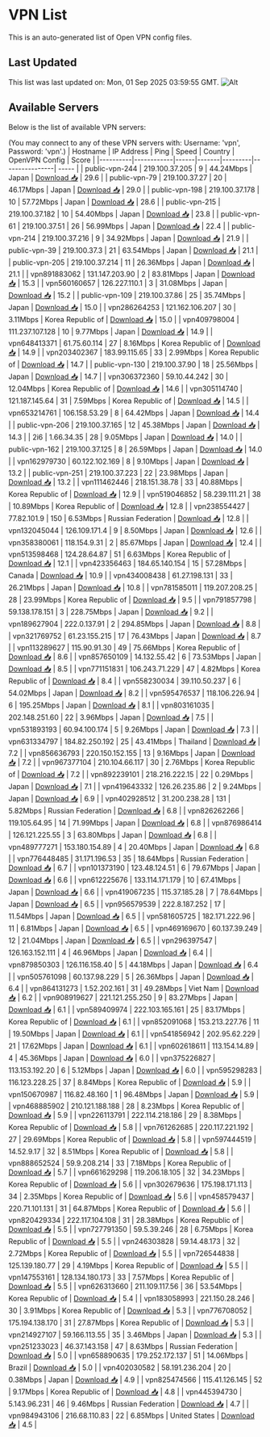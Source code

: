 # VPN List

This is an auto-generated list of Open VPN config files.

## Last Updated

This list was last updated on: Mon, 01 Sep 2025 03:59:55 GMT.
![Alt](https://repobeats.axiom.co/api/embed/186b98318ef1479477931607c1ad7d823f12451f.svg "Repobeats analytics image")

## Available Servers

Below is the list of available VPN servers:

(You may connect to any of these VPN servers with: Username: 'vpn', Password: 'vpn'.)
| Hostname | IP Address | Ping | Speed | Country | OpenVPN Config | Score |
|----------|------------|------|-------|---------|----------------| ----- |
| public-vpn-244 | 219.100.37.205 | 9 | 44.24Mbps | Japan | [Download 📥](./configs/server_0_JP.ovpn) | 29.6 |
| public-vpn-79 | 219.100.37.27 | 20 | 46.17Mbps | Japan | [Download 📥](./configs/server_1_JP.ovpn) | 29.0 |
| public-vpn-198 | 219.100.37.178 | 10 | 57.72Mbps | Japan | [Download 📥](./configs/server_2_JP.ovpn) | 28.6 |
| public-vpn-215 | 219.100.37.182 | 10 | 54.40Mbps | Japan | [Download 📥](./configs/server_3_JP.ovpn) | 23.8 |
| public-vpn-61 | 219.100.37.51 | 26 | 56.99Mbps | Japan | [Download 📥](./configs/server_4_JP.ovpn) | 22.4 |
| public-vpn-214 | 219.100.37.216 | 9 | 34.92Mbps | Japan | [Download 📥](./configs/server_5_JP.ovpn) | 21.9 |
| public-vpn-39 | 219.100.37.3 | 21 | 63.54Mbps | Japan | [Download 📥](./configs/server_6_JP.ovpn) | 21.1 |
| public-vpn-205 | 219.100.37.214 | 11 | 26.36Mbps | Japan | [Download 📥](./configs/server_7_JP.ovpn) | 21.1 |
| vpn891883062 | 131.147.203.90 | 2 | 83.81Mbps | Japan | [Download 📥](./configs/server_8_JP.ovpn) | 15.3 |
| vpn560160657 | 126.227.110.1 | 3 | 31.08Mbps | Japan | [Download 📥](./configs/server_9_JP.ovpn) | 15.2 |
| public-vpn-109 | 219.100.37.86 | 25 | 35.74Mbps | Japan | [Download 📥](./configs/server_10_JP.ovpn) | 15.0 |
| vpn286264253 | 121.162.106.207 | 30 | 3.11Mbps | Korea Republic of | [Download 📥](./configs/server_11_KR.ovpn) | 15.0 |
| vpn409798004 | 111.237.107.128 | 10 | 9.77Mbps | Japan | [Download 📥](./configs/server_12_JP.ovpn) | 14.9 |
| vpn648413371 | 61.75.60.114 | 27 | 8.16Mbps | Korea Republic of | [Download 📥](./configs/server_13_KR.ovpn) | 14.9 |
| vpn203402367 | 183.99.115.65 | 33 | 2.99Mbps | Korea Republic of | [Download 📥](./configs/server_14_KR.ovpn) | 14.7 |
| public-vpn-130 | 219.100.37.90 | 18 | 25.56Mbps | Japan | [Download 📥](./configs/server_15_JP.ovpn) | 14.7 |
| vpn306372360 | 59.10.44.242 | 30 | 12.04Mbps | Korea Republic of | [Download 📥](./configs/server_16_KR.ovpn) | 14.6 |
| vpn305114740 | 121.187.145.64 | 31 | 7.59Mbps | Korea Republic of | [Download 📥](./configs/server_17_KR.ovpn) | 14.5 |
| vpn653214761 | 106.158.53.29 | 8 | 64.42Mbps | Japan | [Download 📥](./configs/server_18_JP.ovpn) | 14.4 |
| public-vpn-206 | 219.100.37.165 | 12 | 45.38Mbps | Japan | [Download 📥](./configs/server_19_JP.ovpn) | 14.3 |
| 2i6 | 1.66.34.35 | 28 | 9.05Mbps | Japan | [Download 📥](./configs/server_20_JP.ovpn) | 14.0 |
| public-vpn-162 | 219.100.37.125 | 8 | 26.59Mbps | Japan | [Download 📥](./configs/server_21_JP.ovpn) | 14.0 |
| vpn162979730 | 60.122.102.169 | 8 | 9.10Mbps | Japan | [Download 📥](./configs/server_22_JP.ovpn) | 13.2 |
| public-vpn-251 | 219.100.37.223 | 22 | 23.98Mbps | Japan | [Download 📥](./configs/server_23_JP.ovpn) | 13.2 |
| vpn111462446 | 218.151.38.78 | 33 | 40.88Mbps | Korea Republic of | [Download 📥](./configs/server_24_KR.ovpn) | 12.9 |
| vpn519046852 | 58.239.111.21 | 38 | 10.89Mbps | Korea Republic of | [Download 📥](./configs/server_25_KR.ovpn) | 12.8 |
| vpn238554427 | 77.82.101.9 | 150 | 6.53Mbps | Russian Federation | [Download 📥](./configs/server_26_RU.ovpn) | 12.8 |
| vpn132045044 | 126.109.171.4 | 9 | 8.50Mbps | Japan | [Download 📥](./configs/server_27_JP.ovpn) | 12.6 |
| vpn358380061 | 118.154.9.31 | 2 | 85.67Mbps | Japan | [Download 📥](./configs/server_28_JP.ovpn) | 12.4 |
| vpn513598468 | 124.28.64.87 | 51 | 6.63Mbps | Korea Republic of | [Download 📥](./configs/server_29_KR.ovpn) | 12.1 |
| vpn423356463 | 184.65.140.154 | 15 | 57.28Mbps | Canada | [Download 📥](./configs/server_30_CA.ovpn) | 10.9 |
| vpn434008438 | 61.27.198.131 | 33 | 26.21Mbps | Japan | [Download 📥](./configs/server_31_JP.ovpn) | 10.8 |
| vpn781585011 | 119.207.208.25 | 28 | 23.99Mbps | Korea Republic of | [Download 📥](./configs/server_32_KR.ovpn) | 9.5 |
| vpn791857798 | 59.138.178.151 | 3 | 228.75Mbps | Japan | [Download 📥](./configs/server_33_JP.ovpn) | 9.2 |
| vpn189627904 | 222.0.137.91 | 2 | 294.85Mbps | Japan | [Download 📥](./configs/server_34_JP.ovpn) | 8.8 |
| vpn321769752 | 61.23.155.215 | 17 | 76.43Mbps | Japan | [Download 📥](./configs/server_35_JP.ovpn) | 8.7 |
| vpn113289627 | 115.90.91.30 | 49 | 75.66Mbps | Korea Republic of | [Download 📥](./configs/server_36_KR.ovpn) | 8.6 |
| vpn857650109 | 14.132.55.42 | 6 | 73.53Mbps | Japan | [Download 📥](./configs/server_37_JP.ovpn) | 8.5 |
| vpn771151831 | 106.243.71.229 | 47 | 4.82Mbps | Korea Republic of | [Download 📥](./configs/server_38_KR.ovpn) | 8.4 |
| vpn558230034 | 39.110.50.237 | 6 | 54.02Mbps | Japan | [Download 📥](./configs/server_39_JP.ovpn) | 8.2 |
| vpn595476537 | 118.106.226.94 | 6 | 195.25Mbps | Japan | [Download 📥](./configs/server_40_JP.ovpn) | 8.1 |
| vpn803161035 | 202.148.251.60 | 22 | 3.96Mbps | Japan | [Download 📥](./configs/server_41_JP.ovpn) | 7.5 |
| vpn531893193 | 60.94.100.174 | 5 | 9.26Mbps | Japan | [Download 📥](./configs/server_42_JP.ovpn) | 7.3 |
| vpn631334797 | 184.82.250.192 | 25 | 43.41Mbps | Thailand | [Download 📥](./configs/server_43_TH.ovpn) | 7.2 |
| vpn856636793 | 220.150.152.155 | 13 | 9.16Mbps | Japan | [Download 📥](./configs/server_44_JP.ovpn) | 7.2 |
| vpn967377104 | 210.104.66.117 | 30 | 2.76Mbps | Korea Republic of | [Download 📥](./configs/server_45_KR.ovpn) | 7.2 |
| vpn892239101 | 218.216.222.15 | 22 | 0.29Mbps | Japan | [Download 📥](./configs/server_46_JP.ovpn) | 7.1 |
| vpn419643332 | 126.26.235.86 | 2 | 9.24Mbps | Japan | [Download 📥](./configs/server_47_JP.ovpn) | 6.9 |
| vpn402928512 | 31.200.238.28 | 131 | 5.82Mbps | Russian Federation | [Download 📥](./configs/server_48_RU.ovpn) | 6.8 |
| vpn826262266 | 119.105.64.95 | 14 | 71.99Mbps | Japan | [Download 📥](./configs/server_49_JP.ovpn) | 6.8 |
| vpn876986414 | 126.121.225.55 | 3 | 63.80Mbps | Japan | [Download 📥](./configs/server_50_JP.ovpn) | 6.8 |
| vpn489777271 | 153.180.154.89 | 4 | 20.40Mbps | Japan | [Download 📥](./configs/server_51_JP.ovpn) | 6.8 |
| vpn776448485 | 31.171.196.53 | 35 | 18.64Mbps | Russian Federation | [Download 📥](./configs/server_52_RU.ovpn) | 6.7 |
| vpn101373190 | 123.48.124.51 | 6 | 79.67Mbps | Japan | [Download 📥](./configs/server_53_JP.ovpn) | 6.6 |
| vpn612225676 | 133.114.171.179 | 10 | 67.41Mbps | Japan | [Download 📥](./configs/server_54_JP.ovpn) | 6.6 |
| vpn419067235 | 115.37.185.28 | 7 | 78.64Mbps | Japan | [Download 📥](./configs/server_55_JP.ovpn) | 6.5 |
| vpn956579539 | 222.8.187.252 | 17 | 11.54Mbps | Japan | [Download 📥](./configs/server_56_JP.ovpn) | 6.5 |
| vpn581605725 | 182.171.222.96 | 11 | 6.81Mbps | Japan | [Download 📥](./configs/server_57_JP.ovpn) | 6.5 |
| vpn469169670 | 60.137.39.249 | 12 | 21.04Mbps | Japan | [Download 📥](./configs/server_58_JP.ovpn) | 6.5 |
| vpn296397547 | 126.163.152.111 | 4 | 46.96Mbps | Japan | [Download 📥](./configs/server_59_JP.ovpn) | 6.4 |
| vpn879850303 | 126.116.158.40 | 5 | 44.18Mbps | Japan | [Download 📥](./configs/server_60_JP.ovpn) | 6.4 |
| vpn505761098 | 60.137.98.229 | 5 | 26.36Mbps | Japan | [Download 📥](./configs/server_61_JP.ovpn) | 6.4 |
| vpn864131273 | 1.52.202.161 | 31 | 49.28Mbps | Viet Nam | [Download 📥](./configs/server_62_VN.ovpn) | 6.2 |
| vpn908919627 | 221.121.255.250 | 9 | 83.27Mbps | Japan | [Download 📥](./configs/server_63_JP.ovpn) | 6.1 |
| vpn589409974 | 222.103.165.161 | 25 | 83.17Mbps | Korea Republic of | [Download 📥](./configs/server_64_KR.ovpn) | 6.1 |
| vpn852091068 | 153.213.227.76 | 11 | 19.50Mbps | Japan | [Download 📥](./configs/server_65_JP.ovpn) | 6.1 |
| vpn541856942 | 202.95.62.229 | 21 | 17.62Mbps | Japan | [Download 📥](./configs/server_66_JP.ovpn) | 6.1 |
| vpn602618611 | 113.154.14.89 | 4 | 45.36Mbps | Japan | [Download 📥](./configs/server_67_JP.ovpn) | 6.0 |
| vpn375226827 | 113.153.192.20 | 6 | 5.12Mbps | Japan | [Download 📥](./configs/server_68_JP.ovpn) | 6.0 |
| vpn595298283 | 116.123.228.25 | 37 | 8.84Mbps | Korea Republic of | [Download 📥](./configs/server_69_KR.ovpn) | 5.9 |
| vpn150670987 | 116.82.48.160 | 1 | 96.48Mbps | Japan | [Download 📥](./configs/server_70_JP.ovpn) | 5.9 |
| vpn468885902 | 210.121.188.188 | 28 | 8.23Mbps | Korea Republic of | [Download 📥](./configs/server_71_KR.ovpn) | 5.9 |
| vpn226113791 | 222.114.218.186 | 29 | 8.38Mbps | Korea Republic of | [Download 📥](./configs/server_72_KR.ovpn) | 5.8 |
| vpn761262685 | 220.117.221.192 | 27 | 29.69Mbps | Korea Republic of | [Download 📥](./configs/server_73_KR.ovpn) | 5.8 |
| vpn597444519 | 14.52.9.17 | 32 | 8.51Mbps | Korea Republic of | [Download 📥](./configs/server_74_KR.ovpn) | 5.8 |
| vpn888652524 | 59.9.208.214 | 33 | 7.18Mbps | Korea Republic of | [Download 📥](./configs/server_75_KR.ovpn) | 5.7 |
| vpn661629298 | 119.206.18.105 | 32 | 34.23Mbps | Korea Republic of | [Download 📥](./configs/server_76_KR.ovpn) | 5.6 |
| vpn302679636 | 175.198.171.113 | 34 | 2.35Mbps | Korea Republic of | [Download 📥](./configs/server_77_KR.ovpn) | 5.6 |
| vpn458579437 | 220.71.101.131 | 31 | 64.87Mbps | Korea Republic of | [Download 📥](./configs/server_78_KR.ovpn) | 5.6 |
| vpn820429334 | 222.117.104.108 | 31 | 28.38Mbps | Korea Republic of | [Download 📥](./configs/server_79_KR.ovpn) | 5.5 |
| vpn727791350 | 59.5.39.246 | 28 | 6.75Mbps | Korea Republic of | [Download 📥](./configs/server_80_KR.ovpn) | 5.5 |
| vpn246303828 | 59.14.48.173 | 32 | 2.72Mbps | Korea Republic of | [Download 📥](./configs/server_81_KR.ovpn) | 5.5 |
| vpn726544838 | 125.139.180.77 | 29 | 4.19Mbps | Korea Republic of | [Download 📥](./configs/server_82_KR.ovpn) | 5.5 |
| vpn147553161 | 128.134.180.173 | 33 | 7.57Mbps | Korea Republic of | [Download 📥](./configs/server_83_KR.ovpn) | 5.5 |
| vpn626313660 | 211.109.117.56 | 36 | 53.54Mbps | Korea Republic of | [Download 📥](./configs/server_84_KR.ovpn) | 5.4 |
| vpn183058993 | 221.150.28.246 | 30 | 3.91Mbps | Korea Republic of | [Download 📥](./configs/server_85_KR.ovpn) | 5.3 |
| vpn776708052 | 175.194.138.170 | 31 | 27.87Mbps | Korea Republic of | [Download 📥](./configs/server_86_KR.ovpn) | 5.3 |
| vpn214927107 | 59.166.113.55 | 35 | 3.46Mbps | Japan | [Download 📥](./configs/server_87_JP.ovpn) | 5.3 |
| vpn251233023 | 46.37.143.158 | 47 | 8.63Mbps | Russian Federation | [Download 📥](./configs/server_88_RU.ovpn) | 5.0 |
| vpn658890635 | 179.252.172.137 | 51 | 14.06Mbps | Brazil | [Download 📥](./configs/server_89_BR.ovpn) | 5.0 |
| vpn402030582 | 58.191.236.204 | 20 | 0.38Mbps | Japan | [Download 📥](./configs/server_90_JP.ovpn) | 4.9 |
| vpn825474566 | 115.41.126.145 | 52 | 9.17Mbps | Korea Republic of | [Download 📥](./configs/server_91_KR.ovpn) | 4.8 |
| vpn445394730 | 5.143.96.231 | 46 | 9.46Mbps | Russian Federation | [Download 📥](./configs/server_92_RU.ovpn) | 4.7 |
| vpn984943106 | 216.68.110.83 | 22 | 6.85Mbps | United States | [Download 📥](./configs/server_93_US.ovpn) | 4.5 |
